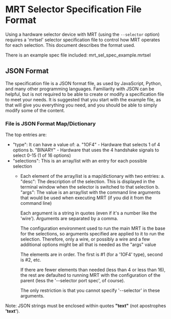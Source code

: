 # MRT Selector Specification File Format

Using a hardware selector device with MRT (using the `--selector` option) requires
a 'mrtsel' selector specification file to control how MRT operates for each
selection. This document describes the format used.

There is an example spec file included: mrt_sel_spec_example.mrtsel

## JSON Format

The specification file is a JSON format file, as used by JavaScript, Python, and
many other programming languages. Familiarity with JSON can be helpful, but is
not required to be able to create or modify a specification file to meet your
needs. It is suggested that you start with the example file, as that will give
you everything you need, and you should be able to simply modify some of the
content.

### File is JSON Format Map/Dictionary

The top entries are:

* "type": It can have a value of:
    a. "1OF4" - Hardware that selects 1 of 4 options
    b. "BINARY" - Hardware that uses the 4 handshake signals to select 0-15 (1 of 16 options)
* "selections": This is an array/list with an entry for each possible selection
  * Each element of the array/list is a map/dictionary with two entries:
    a. "desc": The description of the selection. This is displayed in the terminal window when
       the selector is switched to that selection
    b. "args": The value is an array/list with the command line arguments that would be used
       when executing MRT (if you did it from the command line)

       Each argument is a string in quotes (even if it's a number like the 'wire'). Arguments
       are separated by a comma.

       The configuration environment used to run the main MRT is the base for the selections,
       so arguments specified are applied to it to run the selection. Therefore, only a wire,
       or possibly a wire and a few additional options might be all that is needed as the "args" value

       The elements are in order. The first is #1 (for a '1OF4' type), second is #2, etc.

       If there are fewer elements than needed (less than 4 or less than 16), the rest are defaulted
       to running MRT with the configuration of the parent (less the '--selector port spec', of course).

       The only restriction is that you cannot specify '--selector' in these arguments.

Note: JSON strings must be enclosed within quotes __"text"__ (not apostrophes __'text'__).
